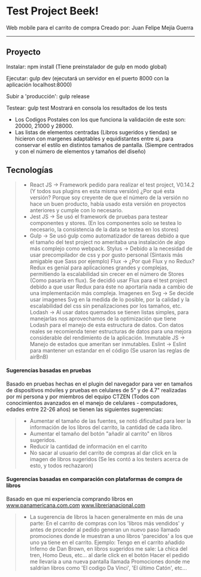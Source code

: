 Test Project Beek!
===================

Web mobile para el carrito de compra
Creado por: Juan Felipe Mejía Guerra

----------

Proyecto
-------------
  Instalar: npm install
    (Tiene preinstalador de gulp en modo global)

  Ejecutar: gulp dev
    (ejecutará un servidor en el puerto 8000 con la aplicación localhost:8000)

  Subir a 'producción': gulp release

  Testear: gulp test
    Mostrará en consola los resultados de los tests


- Los Codigos Postales con los que funciona la validación de este son: 20000, 21000 y 28000.
- Las listas de elementos centradas (Libros sugeridos y tiendas) se hicieron con margenes adaptables
  y equidistantes entre si, para conservar el estilo en distintos tamaños de pantalla. (Siempre centrados
  y con el número de elementos y tamaños del diseño)


Tecnologías
-------------


> - React JS -> Framework pedido para realizar el test project, V0.14.2 (Y todos sus plugins en esta misma versión) ¿Por qué esta versión? Porque soy creyente de que el número de la versión no hace un buen producto, había usado esta versión en proyectos anteriores y cumple con lo necesario.
> - Jest JS -> Se usó el framework de pruebas para testear componentes y stores. (En los componentes solo se testea lo necesario, la consistencia de la data se testea en los stores)
> - Gulp -> Se usó gulp como automatizador de tareas debido a que el tamaño del test project no ameritaba una instalación de algo más complejo como webpack.
> Stylus -> Debido a la necesidad de usar precompilador de css y por gusto personal (Sintaxis más amigable que Sass por ejemplo)
> Flux -> ¿Por qué Flux y no Redux? Redux es genial para aplicaciones grandes y complejas, permitiendo la escalabilidad sin crecer en el número de Stores (Como pasaría en flux). Se decidió usar Flux para el test project debido a que usar Redux para éste no aportaría nada a cambio de una implementación más compleja.
> Imagenes en Svg  -> Se decide usar imagenes Svg en la medida de lo posible, por la calidad y la escalabilidad del css sin penalizaciones por los tamaños, etc.
> Lodash -> Al usar datos quemados se tienen listas simples, para manejarlas nos aprovechamos de la optimización que tiene Lodash para el manejo de esta estructura de datos. Con datos reales se recomienda tener estructuras de datos para una mejora considerable del rendimiento de la aplicación.
> Immutable JS -> Manejo de estados que ameritan ser inmutables.
> Eslint -> Eslint para mantener un estandar en el código (Se usaron las reglas de airBnB)



#### Sugerencias basadas en pruebas

Basado en pruebas hechas en el plugin del navegador para ver en tamaños de dispositivos móviles y pruebas en celulares de 5" y de 4.7" realizadas por mi persona y por miembros del equipo CTZEN (Todos con conocimientos avanzados en el manejo de celulares - computadores, edades entre 22-26 años)  se tienen las siguientes sugerencias:

>-  Aumentar el tamaño de las fuentes, se notó dificultad para leer la información de los libros del carrito, la cantidad de cada libro.
>- Aumentar el tamaño del botón "añadir al carrito" en libros sugeridos.
>- Reducir la cantidad de información en el carrito
>- No sacar al usuario del carrito de compras al dar click en la imagen de libros sugeridos (Se les contó a los testers acerca de esto, y todos rechazaron)


#### Sugerencias basadas en comparación con plataformas de compra de libros

Basado en que mi experiencia comprando libros en www.panamericana.com.com www.librerianacional.com

>- La sugerencia de libros la hacen generalmente en más de una parte: En el carrito de compras con los 'libros más vendidos' y antes de proceder al pedido generan un nuevo paso llamado promociones donde le muestran a uno libros 'parecidos' a los que uno ya tiene en el carrito. Ejemplo: Tengo en el carrito añadido Inferno de Dan Brown, en libros sugeridos me sale: La chica del tren, Homo Deus, etc... al darle click en el botón Hacer el pedido me llevaría a una nueva pantalla llamada Promociones donde me saldrían libros como 'El codigo Da Vinci', 'El último Catón', etc...
